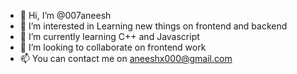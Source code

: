 - 👋 Hi, I’m @007aneesh
- 👀 I’m interested in Learning new things on frontend and backend
- 🌱 I’m currently learning C++ and Javascript
- 💞️ I’m looking to collaborate on frontend work
- 📫 You can contact me on aneeshx000@gmail.com
